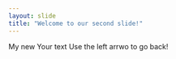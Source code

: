 ```yaml
---
layout: slide
title: "Welcome to our second slide!"
---
```

My new Your text
Use the left arrwo to go back!
